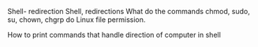 
Shell- redirection Shell, redirections What do the commands chmod, sudo, su, chown, chgrp do Linux file permission.

How to print commands that handle direction of computer in shell
